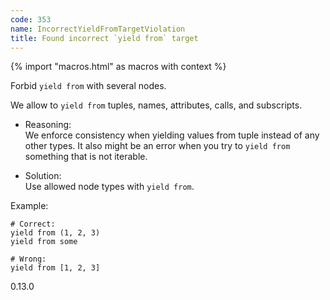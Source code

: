 ```yaml
---
code: 353
name: IncorrectYieldFromTargetViolation
title: Found incorrect `yield from` target
---
```


{% import "macros.html" as macros with context %}

Forbid `yield from` with several nodes.

We allow to `yield from` tuples, names, attributes, calls, and
subscripts.

  - Reasoning:  
    We enforce consistency when yielding values from tuple instead of
    any other types. It also might be an error when you try to `yield
    from` something that is not iterable.

  - Solution:  
    Use allowed node types with `yield from`.

Example:

    # Correct:
    yield from (1, 2, 3)
    yield from some
    
    # Wrong:
    yield from [1, 2, 3]

<div class="versionadded">

0.13.0

</div>